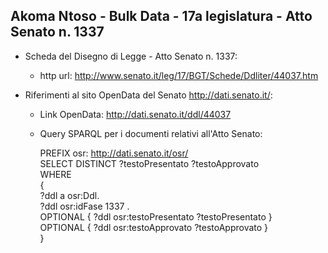 ## Akoma Ntoso - Bulk Data - 17a legislatura - Atto Senato n. 1337 ##

* Scheda del Disegno di Legge - Atto Senato n. 1337:
	* http url: http://www.senato.it/leg/17/BGT/Schede/Ddliter/44037.htm

* Riferimenti al sito OpenData del Senato http://dati.senato.it/:
	* Link OpenData: http://dati.senato.it/ddl/44037
	* Query SPARQL per i documenti relativi all'Atto Senato:

        PREFIX osr: <http://dati.senato.it/osr/>  
		SELECT DISTINCT ?testoPresentato ?testoApprovato  
		WHERE  
		{  
		    ?ddl a osr:Ddl.  
		    ?ddl osr:idFase 1337 .  
		    OPTIONAL { ?ddl osr:testoPresentato ?testoPresentato }  
		    OPTIONAL { ?ddl osr:testoApprovato ?testoApprovato }  
		}
		